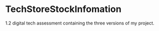 # TechStoreStockInfomation
 1.2 digital tech assessment containing the three versions of my project.
